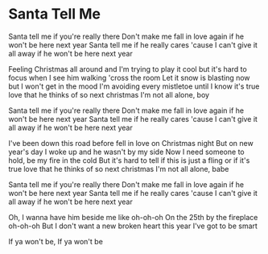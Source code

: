 # Santa Tell Me

Santa tell me if you're really there
Don't make me fall in love again if he won't be here next year
Santa tell me if he really cares
'cause I can't give it all away if he won't be here next year

Feeling Christmas all around and I'm trying to play it cool
but it's hard to focus when I see him walking 'cross the room
Let it snow is blasting now but I won't get in the mood
I'm avoiding every mistletoe until I know it's true love
that he thinks of so next christmas I'm not all alone, boy

Santa tell me if you're really there
Don't make me fall in love again if he won't be here next year
Santa tell me if he really cares
'cause I can't give it all away if he won't be here next year

I've been down this road before fell in love on Christmas night
But on new year's day I woke up and he wasn't by my side
Now I need someone to hold, be my fire in the cold
But it's hard to tell if this is just a fling or if it's true love
that he thinks of so next christmas I'm not all alone, babe

Santa tell me if you're really there
Don't make me fall in love again if he won't be here next year
Santa tell me if he really cares
'cause I can't give it all away if he won't be here next year

Oh, I wanna have him beside me like oh-oh-oh
On the 25th by the fireplace oh-oh-oh
But I don't want a new broken heart this year I've got to be smart

If ya won't be, If ya won't be
